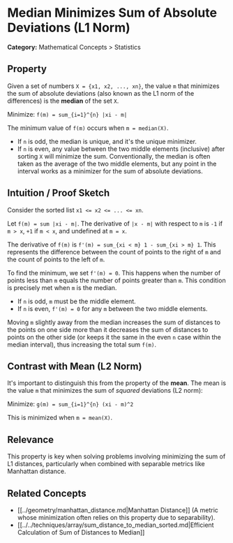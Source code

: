# Median Minimizes Sum of Absolute Deviations (L1 Norm)

**Category:** Mathematical Concepts > Statistics

## Property

Given a set of numbers `X = {x1, x2, ..., xn}`, the value `m` that minimizes the sum of absolute deviations (also known as the L1 norm of the differences) is the **median** of the set `X`.

Minimize: `f(m) = sum_{i=1}^{n} |xi - m|`

The minimum value of `f(m)` occurs when `m = median(X)`.

*   If `n` is odd, the median is unique, and it's the unique minimizer.
*   If `n` is even, any value between the two middle elements (inclusive) after sorting `X` will minimize the sum. Conventionally, the median is often taken as the average of the two middle elements, but any point in the interval works as a minimizer for the sum of absolute deviations.

## Intuition / Proof Sketch

Consider the sorted list `x1 <= x2 <= ... <= xn`.

Let `f(m) = sum |xi - m|`. The derivative of `|x - m|` with respect to `m` is `-1` if `m > x`, `+1` if `m < x`, and undefined at `m = x`.

The derivative of `f(m)` is `f'(m) = sum_{xi < m} 1 - sum_{xi > m} 1`. This represents the difference between the count of points to the right of `m` and the count of points to the left of `m`.

To find the minimum, we set `f'(m) = 0`. This happens when the number of points less than `m` equals the number of points greater than `m`. This condition is precisely met when `m` is the median.

*   If `n` is odd, `m` must be the middle element.
*   If `n` is even, `f'(m) = 0` for any `m` between the two middle elements.

Moving `m` slightly away from the median increases the sum of distances to the points on one side more than it decreases the sum of distances to points on the other side (or keeps it the same in the even `n` case within the median interval), thus increasing the total sum `f(m)`.

## Contrast with Mean (L2 Norm)

It's important to distinguish this from the property of the **mean**. The mean is the value `m` that minimizes the sum of *squared* deviations (L2 norm):

Minimize: `g(m) = sum_{i=1}^{n} (xi - m)^2`

This is minimized when `m = mean(X)`.

## Relevance

This property is key when solving problems involving minimizing the sum of L1 distances, particularly when combined with separable metrics like Manhattan distance.

## Related Concepts

*   [[../geometry/manhattan_distance.md|Manhattan Distance]] (A metric whose minimization often relies on this property due to separability).
*   [[../../techniques/array/sum_distance_to_median_sorted.md|Efficient Calculation of Sum of Distances to Median]] 